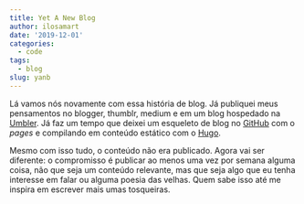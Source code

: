 ```yaml
---
title: Yet A New Blog
author: ilosamart
date: '2019-12-01'
categories:
  - code
tags:
  - blog
slug: yanb
---
```


Lá vamos nós novamente com essa história de blog. Já publiquei meus pensamentos no blogger, thumblr, medium e em um blog hospedado na [Umbler](https://www.umbler.com). Já faz um tempo que deixei um esqueleto de blog no [GitHub](https://github.com) com o _pages_ e compilando em conteúdo estático com o [Hugo](https://gohugo.io/).

Mesmo com isso tudo, o conteúdo não era publicado. Agora vai ser diferente: o compromisso é publicar ao menos uma vez por semana alguma coisa, não que seja um conteúdo relevante, mas que seja algo que eu tenha interesse em falar ou alguma poesia das velhas. Quem sabe isso até me inspira em escrever mais umas tosqueiras.
